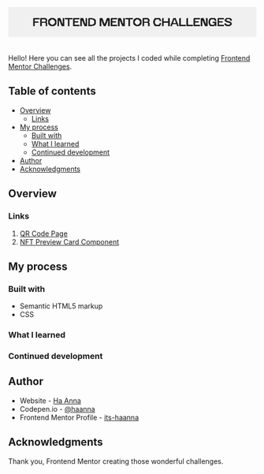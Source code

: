 <br>

<div align="center">
<img src="./README_header_frontendmentor.png" alt ="Frontend mentor challenges">
</div>
<br>

Hello! Here you can see all the projects I coded while completing [Frontend Mentor Challenges](https://www.frontendmentor.io/challenges).

## Table of contents

- [Overview](#overview)
  - [Links](#links)
- [My process](#my-process)
  - [Built with](#built-with)
  - [What I learned](#what-i-learned)
  - [Continued development](#continued-development)
- [Author](#author)
- [Acknowledgments](#acknowledgments)

## Overview

### Links

1. [QR Code Page](https://ha-anna.github.io/FrontEndMentorChallenges/qrcode/)<br>
1. [NFT Preview Card Component](https://ha-anna.github.io/FrontEndMentorChallenges/nft_previev_card/)<br>

## My process

### Built with

- Semantic HTML5 markup
- CSS

### What I learned

### Continued development

## Author

- Website - [Ha Anna](https://haanna.com)
- Codepen.io - [@haanna](https://codepen.io/haanna)
- Frontend Mentor Profile - [its-haanna](https://www.frontendmentor.io/profile/its-haanna)

## Acknowledgments

Thank you, Frontend Mentor creating those wonderful challenges.
